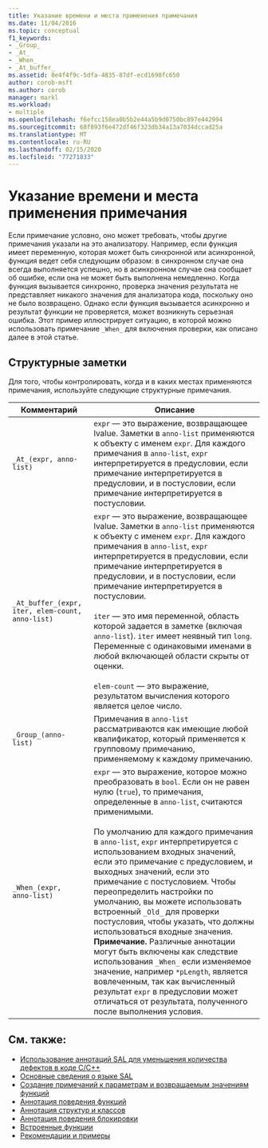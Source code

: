```yaml
---
title: Указание времени и места применения примечания
ms.date: 11/04/2016
ms.topic: conceptual
f1_keywords:
- _Group_
- _At_
- _When_
- _At_buffer_
ms.assetid: 8e4f4f9c-5dfa-4835-87df-ecd1698fc650
author: corob-msft
ms.author: corob
manager: markl
ms.workload:
- multiple
ms.openlocfilehash: f6efcc158ea0b5b2e44a5b9d0750bc897e442994
ms.sourcegitcommit: 68f893f6e472df46f323db34a13a7034dccad25a
ms.translationtype: MT
ms.contentlocale: ru-RU
ms.lasthandoff: 02/15/2020
ms.locfileid: "77271833"
---
```

# <a name="specifying-when-and-where-an-annotation-applies"></a>Указание времени и места применения примечания
Если примечание условно, оно может требовать, чтобы другие примечания указали на это анализатору.  Например, если функция имеет переменную, которая может быть синхронной или асинхронной, функция ведет себя следующим образом: в синхронном случае она всегда выполняется успешно, но в асинхронном случае она сообщает об ошибке, если она не может быть выполнена немедленно. Когда функция вызывается синхронно, проверка значения результата не представляет никакого значения для анализатора кода, поскольку оно не было возвращено.  Однако если функция вызывается асинхронно и результат функции не проверяется, может возникнуть серьезная ошибка. Этот пример иллюстрирует ситуацию, в которой можно использовать примечание `_When_` для включения проверки, как описано далее в этой статье.

## <a name="structural-annotations"></a>Структурные заметки
Для того, чтобы контролировать, когда и в каких местах применяются примечания, используйте следующие структурные примечания.

|Комментарий|Описание|
|----------------|-----------------|
|`_At_(expr, anno-list)`|`expr` — это выражение, возвращающее lvalue. Заметки в `anno-list` применяются к объекту с именем `expr`. Для каждого примечания в `anno-list`, `expr` интерпретируется в предусловии, если примечание интерпретируется в предусловии, и в постусловии, если примечание интерпретируется в постусловии.|
|`_At_buffer_(expr, iter, elem-count, anno-list)`|`expr` — это выражение, возвращающее lvalue. Заметки в `anno-list` применяются к объекту с именем `expr`. Для каждого примечания в `anno-list`, `expr` интерпретируется в предусловии, если примечание интерпретируется в предусловии, и в постусловии, если примечание интерпретируется в постусловии.<br /><br /> `iter` — это имя переменной, область которой задается в заметке (включая `anno-list`). `iter` имеет неявный тип `long`. Переменные с одинаковыми именами в любой включающей области скрыты от оценки.<br /><br /> `elem-count` — это выражение, результатом вычисления которого является целое число.|
|`_Group_(anno-list)`|Примечания в `anno-list` рассматриваются как имеющие любой квалификатор, который применяется к групповому примечанию, применяемому к каждому примечанию.|
|`_When_(expr, anno-list)`|`expr` — это выражение, которое можно преобразовать в `bool`. Если он не равен нулю (`true`), то примечания, определенные в `anno-list`, считаются применимыми.<br /><br /> По умолчанию для каждого примечания в `anno-list`, `expr` интерпретируется с использованием входных значений, если это примечание с предусловием, и выходных значений, если это примечание с постусловием. Чтобы переопределить настройки по умолчанию, вы можете использовать встроенный `_Old_` для проверки постусловия, чтобы указать, что должны использоваться входные значения. **Примечание.**  Различные аннотации могут быть включены как следствие использования `_When_` если изменяемое значение, например `*pLength`, является вовлеченным, так как вычисленный результат `expr` в предусловии может отличаться от результата, полученного после выполнения условия.|

## <a name="see-also"></a>См. также:

- [Использование аннотаций SAL для уменьшения количества дефектов в коде C/C++](../code-quality/using-sal-annotations-to-reduce-c-cpp-code-defects.md)
- [Основные сведения о языке SAL](../code-quality/understanding-sal.md)
- [Создание примечаний к параметрам и возвращаемым значениям функций](../code-quality/annotating-function-parameters-and-return-values.md)
- [Аннотация поведения функций](../code-quality/annotating-function-behavior.md)
- [Аннотация структур и классов](../code-quality/annotating-structs-and-classes.md)
- [Аннотация поведения блокировки](../code-quality/annotating-locking-behavior.md)
- [Встроенные функции](../code-quality/intrinsic-functions.md)
- [Рекомендации и примеры](../code-quality/best-practices-and-examples-sal.md)
